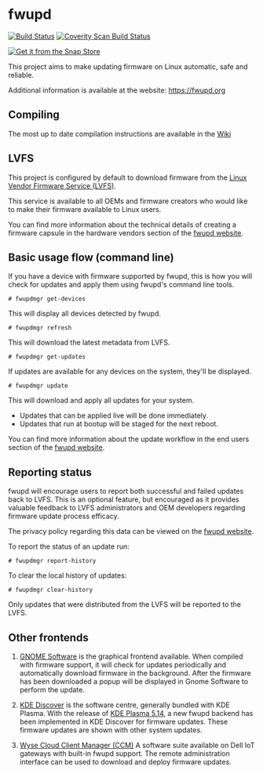 fwupd
=====
[![Build Status](https://travis-ci.org/hughsie/fwupd.png?branch=master)](https://travis-ci.org/hughsie/fwupd)
[![Coverity Scan Build Status](https://scan.coverity.com/projects/10744/badge.svg)](https://scan.coverity.com/projects/10744)

[![Get it from the Snap Store](https://snapcraft.io/static/images/badges/en/snap-store-white.svg)](https://snapcraft.io/fwupd)

This project aims to make updating firmware on Linux automatic, safe and reliable.

Additional information is available at the website: https://fwupd.org

## Compiling

The most up to date compilation instructions are available in the [Wiki](https://github.com/hughsie/fwupd/wiki/Compilation)

LVFS
----
This project is configured by default to download firmware from the [Linux Vendor
Firmware Service (LVFS)](https://fwupd.org/).

This service is available to all OEMs and firmware creators who would like to make
their firmware available to Linux users.

You can find more information about the technical details of creating a firmware
capsule in the hardware vendors section of the [fwupd website](https://fwupd.org).

Basic usage flow (command line)
------------------------------

If you have a device with firmware supported by fwupd, this is how you will check
for updates and apply them using fwupd's command line tools.

`# fwupdmgr get-devices`

This will display all devices detected by fwupd.

`# fwupdmgr refresh`

This will download the latest metadata from LVFS.

`# fwupdmgr get-updates`

If updates are available for any devices on the system, they'll be displayed.

`# fwupdmgr update`

This will download and apply all updates for your system.

* Updates that can be applied live will be done immediately.
* Updates that run at bootup will be staged for the next reboot.

You can find more information about the update workflow in the end
users section of the [fwupd website](https://fwupd.org).

Reporting status
---------------

fwupd will encourage users to report both successful and failed updates back
to LVFS.  This is an optional feature, but encouraged as it provides valuable
feedback to LVFS administrators and OEM developers regarding firmware update
process efficacy.

The privacy policy regarding this data can be viewed on the [fwupd website](https://fwupd.org/privacy).

To report the status of an update run:

`# fwupdmgr report-history`

To clear the local history of updates:

`# fwupdmgr clear-history`

 Only updates that were distributed from the LVFS will be reported to the LVFS.

Other frontends
-------------------

 1. [GNOME Software](https://wiki.gnome.org/Apps/Software) is the graphical
 frontend available. When compiled with firmware support, it will check for
 updates periodically and automatically download firmware in the background.
 After the firmware has been downloaded a popup will be displayed in Gnome
 Software to perform the update.

2. [KDE Discover](https://userbase.kde.org/Discover) is the software centre,
 generally bundled with KDE Plasma. With the release of
 [KDE Plasma 5.14](https://www.kde.org/announcements/plasma-5.14.0.php),
 a new fwupd backend has been implemented in KDE Discover for firmware updates.
 These firmware updates are shown with other system updates.

3. [Wyse Cloud Client Manager (CCM)](http://www.dell.com/us/business/p/wyse-cloud-client-manager/pd)
 A software suite available on Dell IoT gateways with built-in fwupd support.
 The remote administration interface can be used to download and deploy firmware
 updates.
